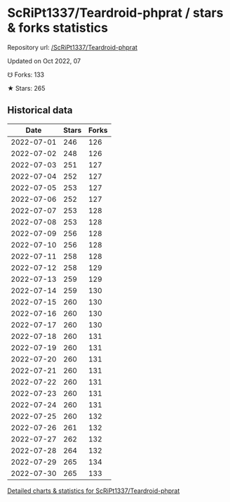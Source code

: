 # ScRiPt1337/Teardroid-phprat / stars & forks statistics

Repository url: [/ScRiPt1337/Teardroid-phprat](https://github.com/ScRiPt1337/Teardroid-phprat)

Updated on Oct 2022, 07

☋ Forks: 133

★ Stars: 265

## Historical data
| Date | Stars | Forks |
|------|-------|-------|
| 2022-07-01 | 246 | 126 | 
| 2022-07-02 | 248 | 126 | 
| 2022-07-03 | 251 | 127 | 
| 2022-07-04 | 252 | 127 | 
| 2022-07-05 | 253 | 127 | 
| 2022-07-06 | 252 | 127 | 
| 2022-07-07 | 253 | 128 | 
| 2022-07-08 | 253 | 128 | 
| 2022-07-09 | 256 | 128 | 
| 2022-07-10 | 256 | 128 | 
| 2022-07-11 | 258 | 128 | 
| 2022-07-12 | 258 | 129 | 
| 2022-07-13 | 259 | 129 | 
| 2022-07-14 | 259 | 130 | 
| 2022-07-15 | 260 | 130 | 
| 2022-07-16 | 260 | 130 | 
| 2022-07-17 | 260 | 130 | 
| 2022-07-18 | 260 | 131 | 
| 2022-07-19 | 260 | 131 | 
| 2022-07-20 | 260 | 131 | 
| 2022-07-21 | 260 | 131 | 
| 2022-07-22 | 260 | 131 | 
| 2022-07-23 | 260 | 131 | 
| 2022-07-24 | 260 | 131 | 
| 2022-07-25 | 260 | 132 | 
| 2022-07-26 | 261 | 132 | 
| 2022-07-27 | 262 | 132 | 
| 2022-07-28 | 264 | 132 | 
| 2022-07-29 | 265 | 134 | 
| 2022-07-30 | 265 | 133 | 


[Detailed charts & statistics for ScRiPt1337/Teardroid-phprat](https://reviewgithub.com/rep/ScRiPt1337/Teardroid-phprat)
